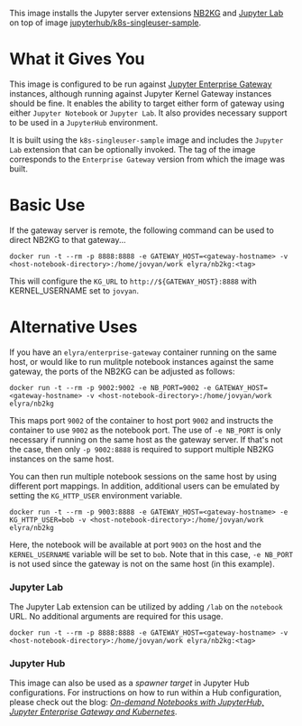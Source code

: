 This image installs the Jupyter server extensions [NB2KG](https://github.com/jupyter-incubator/nb2kg) and [Jupyter Lab](https://github.com/jupyterlab/jupyterlab) on top of image [jupyterhub/k8s-singleuser-sample](https://hub.docker.com/r/jupyterhub/k8s-singleuser-sample).

# What it Gives You
This image is configured to be run against [Jupyter Enterprise Gateway](http://jupyter-enterprise-gateway.readthedocs.io/en/latest/) instances, although running against Jupyter Kernel Gateway instances should be fine.  It enables the ability to target either form of gateway using either `Jupyter Notebook` or `Jupyter Lab`. It also provides necessary support to be used in a `JupyterHub` environment.

It is built using the `k8s-singleuser-sample` image and includes the `Jupyter Lab` extension that can be optionally invoked.  The tag of the image corresponds to the `Enterprise Gateway` version from which the image was built.


# Basic Use
If the gateway server is remote, the following command can be used to direct NB2KG to that gateway...

`docker run -t --rm -p 8888:8888 -e GATEWAY_HOST=<gateway-hostname> -v <host-notebook-directory>:/home/jovyan/work elyra/nb2kg:<tag>`

This will configure the `KG_URL` to `http://${GATEWAY_HOST}:8888` with KERNEL_USERNAME set to `jovyan`.

# Alternative Uses
If you have an `elyra/enterprise-gateway` container running on the same host, or would like to run mulitple notebook instances against the same gateway, the ports of the NB2KG can be adjusted as follows:

`docker run -t --rm -p 9002:9002 -e NB_PORT=9002 -e GATEWAY_HOST=<gateway-hostname> -v <host-notebook-directory>:/home/jovyan/work elyra/nb2kg`

This maps port `9002` of the container to host port `9002` and instructs the container to use `9002` as the notebook port. The use of `-e NB_PORT` is only necessary if running on the same host as the gateway server. If that's not the case, then only `-p 9002:8888` is required to support multiple NB2KG instances on the same host.

You can then run multiple notebook sessions on the same host by using different port mappings.  In addition, additional users can be emulated by setting the `KG_HTTP_USER` environment variable.

`docker run -t --rm -p 9003:8888 -e GATEWAY_HOST=<gateway-hostname> -e KG_HTTP_USER=bob -v <host-notebook-directory>:/home/jovyan/work elyra/nb2kg`

Here, the notebook will be available at port `9003` on the host and the `KERNEL_USERNAME` variable will be set to `bob`. Note that in this case, `-e NB_PORT` is not used since the gateway is not on the same host (in this example).

### Jupyter Lab 
The Jupyter Lab extension can be utilized by adding `/lab` on the `notebook` URL.  No additional arguments are required for this usage.

`docker run -t --rm -p 8888:8888 -e GATEWAY_HOST=<gateway-hostname> -v <host-notebook-directory>:/home/jovyan/work elyra/nb2kg:<tag>`

### Jupyter Hub
This image can also be used as a _spawner target_ in Jupyter Hub configurations.  For instructions on how to run within a Hub configuration, please check out the blog: _[On-demand Notebooks with JupyterHub, Jupyter Enterprise Gateway and Kubernetes](https://blog.jupyter.org/on-demand-notebooks-with-jupyterhub-jupyter-enterprise-gateway-and-kubernetes-e8e423695cbf)_.

